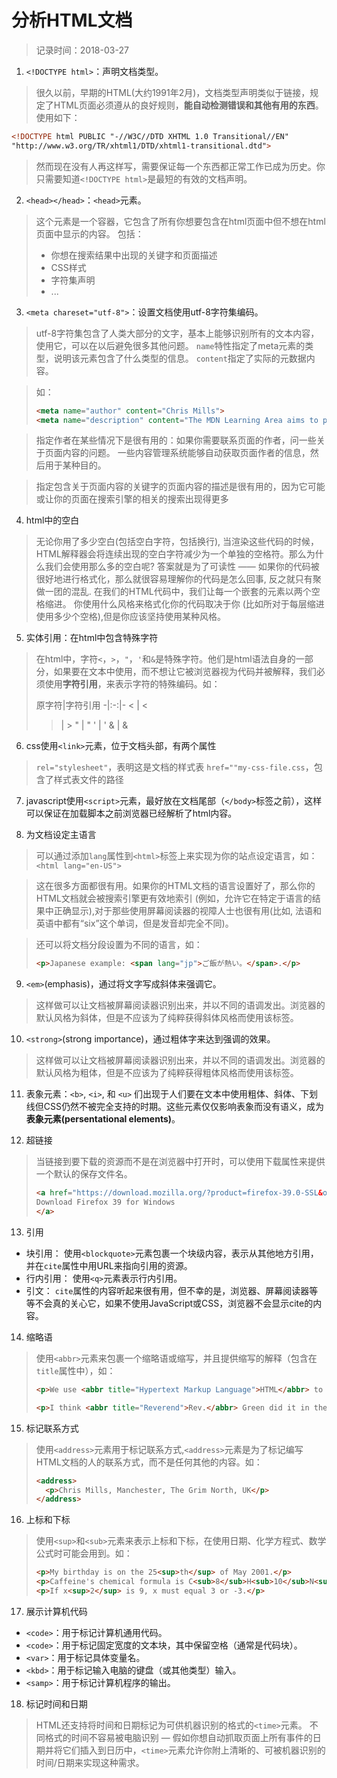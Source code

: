 # 分析HTML文档
> 记录时间：2018-03-27


1. `<!DOCTYPE html>`：声明文档类型。

> 很久以前，早期的HTML(大约1991年2月)，文档类型声明类似于链接，规定了HTML页面必须遵从的良好规则，**能自动检测错误和其他有用的东西**。使用如下：
```html
<!DOCTYPE html PUBLIC "-//W3C//DTD XHTML 1.0 Transitional//EN"
"http://www.w3.org/TR/xhtml1/DTD/xhtml1-transitional.dtd">
```
> 然而现在没有人再这样写，需要保证每一个东西都正常工作已成为历史。你只需要知道`<!DOCTYPE html>`是最短的有效的文档声明。

2. `<head></head>`：`<head>`元素。
> 这个元素是一个容器，它包含了所有你想要包含在html页面中但不想在html页面中显示的内容。
> 包括：
> - 你想在搜索结果中出现的关键字和页面描述
> - CSS样式
> - 字符集声明
> - ...

3. `<meta chareset="utf-8">`：设置文档使用utf-8字符集编码。
> utf-8字符集包含了人类大部分的文字，基本上能够识别所有的文本内容，使用它，可以在以后避免很多其他问题。
> `name`特性指定了meta元素的类型，说明该元素包含了什么类型的信息。
> `content`指定了实际的元数据内容。

> 如：
> ```html
> <meta name="author" content="Chris Mills">
> <meta name="description" content="The MDN Learning Area aims to provide complete beginners to the Web with all they need to know to getstarted with developing web sites and applications.">
> ```

> 指定作者在某些情况下是很有用的：如果你需要联系页面的作者，问一些关于页面内容的问题。 一些内容管理系统能够自动获取页面作者的信息，然后用于某种目的。

> 指定包含关于页面内容的关键字的页面内容的描述是很有用的，因为它可能或让你的页面在搜索引擎的相关的搜索出现得更多

4. html中的空白
> 无论你用了多少空白(包括空白字符，包括换行), 当渲染这些代码的时候，HTML解释器会将连续出现的空白字符减少为一个单独的空格符。那么为什么我们会使用那么多的空白呢? 答案就是为了可读性 —— 如果你的代码被很好地进行格式化，那么就很容易理解你的代码是怎么回事, 反之就只有聚做一团的混乱. 在我们的HTML代码中，我们让每一个嵌套的元素以两个空格缩进。 你使用什么风格来格式化你的代码取决于你 (比如所对于每层缩进使用多少个空格),但是你应该坚持使用某种风格。

5. 实体引用：在html中包含特殊字符
> 在html中，字符`<`，`>`，`"`，`'`和`&`是特殊字符。他们是html语法自身的一部分，如果要在文本中使用，而不想让它被浏览器视为代码并被解释，我们必须使用**字符引用**，来表示字符的特殊编码。如：
>
>    原字符|字符引用
>    -|:-:|-
>    <  |  &lt;
>    >  |  &gt;
>    "  |  &quot;
>    '  |  &apos;
>    &  |  &amp;

6. css使用`<link>`元素，位于文档头部，有两个属性
> `rel="stylesheet"`，表明这是文档的样式表
> `href=""my-css-file.css`，包含了样式表文件的路径

7. javascript使用`<script>`元素，最好放在文档尾部（`</body>`标签之前），这样可以保证在加载脚本之前浏览器已经解析了html内容。

8. 为文档设定主语言
> 可以通过添加`lang`属性到`<html>`标签上来实现为你的站点设定语言，如：
> `<html lang="en-US">`

> 这在很多方面都很有用。如果你的HTML文档的语言设置好了，那么你的HTML文档就会被搜索引擎更有效地索引 (例如，允许它在特定于语言的结果中正确显示),对于那些使用屏幕阅读器的视障人士也很有用(比如, 法语和英语中都有“six”这个单词，但是发音却完全不同)。

> 还可以将文档分段设置为不同的语言，如：
> ```html
> <p>Japanese example: <span lang="jp">ご飯が熱い。</span>.</p>
> ```

9. `<em>`(emphasis)，通过将文字写成斜体来强调它。
> 这样做可以让文档被屏幕阅读器识别出来，并以不同的语调发出。浏览器的默认风格为斜体，但是不应该为了纯粹获得斜体风格而使用该标签。

10. `<strong>`(strong importance)，通过粗体字来达到强调的效果。
> 这样做可以让文档被屏幕阅读器识别出来，并以不同的语调发出。浏览器的默认风格为粗体，但是不应该为了纯粹获得粗体风格而使用该标签。

11. 表象元素：`<b>`, `<i>`, 和 `<u>` 们出现于人们要在文本中使用粗体、斜体、下划线但CSS仍然不被完全支持的时期。这些元素仅仅影响表象而没有语义，成为**表象元素(persentational elements)**。

12. 超链接
> 当链接到要下载的资源而不是在浏览器中打开时，可以使用下载属性来提供一个默认的保存文件名。
> ```html
> <a href="https://download.mozilla.org/?product=firefox-39.0-SSL&os=win&lang=en-US" download="firefox-39-installer.exe">
> Download Firefox 39 for Windows
> </a>
> ```

13. 引用

  - 块引用：
    使用`<blockquote>`元素包裹一个块级内容，表示从其他地方引用，并在`cite`属性中用URL来指向引用的资源。
  - 行内引用：
    使用`<q>`元素表示行内引用。
  - 引文：
    `cite`属性的内容听起来很有用，但不幸的是，浏览器、屏幕阅读器等等不会真的关心它，如果不使用JavaScript或CSS，浏览器不会显示cite的内容。

14. 缩略语
> 使用`<abbr>`元素来包裹一个缩略语或缩写，并且提供缩写的解释（包含在`title`属性中），如：
> ```html
> <p>We use <abbr title="Hypertext Markup Language">HTML</abbr> to structure our web documents.</p>
> 
> <p>I think <abbr title="Reverend">Rev.</abbr> Green did it in the kitchen with the chainsaw.</p>
> ```

15. 标记联系方式
> 使用`<address>`元素用于标记联系方式,`<address>`元素是为了标记编写HTML文档的人的联系方式，而不是任何其他的内容。如：
> ```html
> <address>
>   <p>Chris Mills, Manchester, The Grim North, UK</p>
> </address>
> ```

16. 上标和下标
> 使用`<sup>`和`<sub>`元素来表示上标和下标，在使用日期、化学方程式、数学公式时可能会用到。如：
> ```html
> <p>My birthday is on the 25<sup>th</sup> of May 2001.</p>
> <p>Caffeine's chemical formula is C<sub>8</sub>H<sub>10</sub>N<sub>4</sub>O<sub>2</sub>.</p>
> <p>If x<sup>2</sup> is 9, x must equal 3 or -3.</p>
> ```

17. 展示计算机代码
  - `<code>`：用于标记计算机通用代码。
  - `<code>`：用于标记固定宽度的文本块，其中保留空格（通常是代码块）。
  - `<var>`：用于标记具体变量名。
  - `<kbd>`：用于标记输入电脑的键盘（或其他类型）输入。
  - `<samp>`：用于标记计算机程序的输出。

18. 标记时间和日期
> HTML还支持将时间和日期标记为可供机器识别的格式的`<time>`元素。
> 不同格式的时间不容易被电脑识别 — 假如你想自动抓取页面上所有事件的日期并将它们插入到日历中，`<time>`元素允许你附上清晰的、可被机器识别的 时间/日期来实现这种需求。
